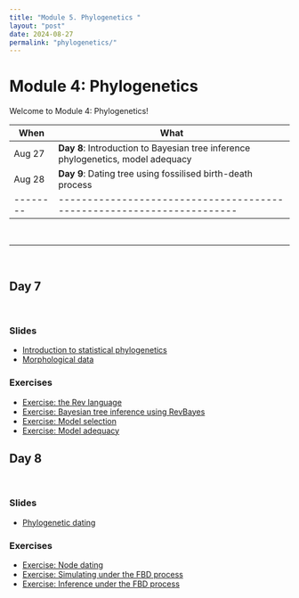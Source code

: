 ```yaml
---
title: "Module 5. Phylogenetics "
layout: "post" 
date: 2024-08-27
permalink: "phylogenetics/"
---
```


# Module 4: Phylogenetics 

Welcome to Module 4: Phylogenetics! 



| When   | What                                                                 |
|--------|----------------------------------------------------------------------|
| Aug 27 | **Day 8**: Introduction to Bayesian tree inference phylogenetics, model adequacy                                       |
| Aug 28 | **Day 9**: Dating tree using fossilised birth-death process |
|--------|----------------------------------------------------------------------|

<br>

- - -

<br>

## Day 7 

<br>

### Slides
- [Introduction to statistical phylogenetics]({{site.baseurl}}/data/phylogenetics/Bayesian_intro.pdf)
- [Morphological data]({{site.baseurl}}/data/phylogenetics/morpho.pdf)

### Exercises
- [Exercise: the Rev language](https://phylogenetics-fau.netlify.app/exercise-02)
- [Exercise: Bayesian tree inference using RevBayes](https://phylogenetics-fau.netlify.app/exercise-04)
- [Exercise: Model selection](https://phylogenetics-fau.netlify.app/morpho_exercise)
- [Exercise: Model adequacy](https://revbayes.github.io/tutorials/pps_morpho/)

## Day 8

<br>

### Slides
- [Phylogenetic dating]({{site.baseurl}}/data/phylogenetics/dating.pdf)


### Exercises
- [Exercise: Node dating](https://phylogenetics-fau.netlify.app/exercise-05)
- [Exercise: Simulating under the FBD process](https://phylogenetics-fau.netlify.app/exercise-07a)
- [Exercise: Inference under the FBD process](https://phylogenetics-fau.netlify.app/exercise-07b)








